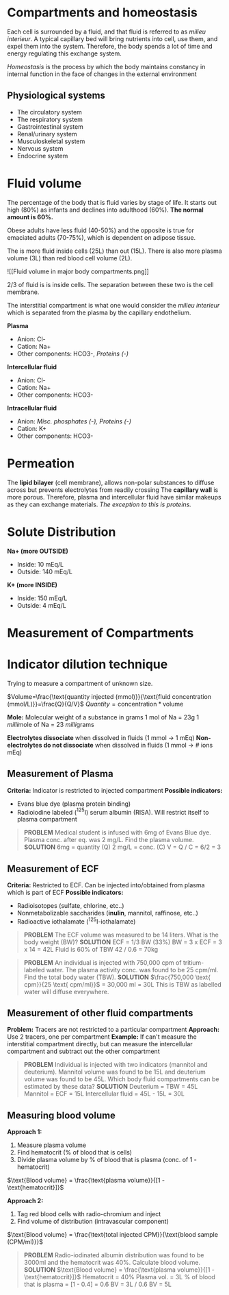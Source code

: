 # Compartments and homeostasis
Each cell is surrounded by a fluid, and that fluid is referred to as *milieu interieur*.
A typical capillary bed will bring nutrients into cell, use them, and expel them into the system. Therefore, the body spends a lot of time and energy regulating this exchange system.

*Homeostasis* is the process by which the body maintains constancy in internal function in the face of changes in the external environment
## Physiological systems
- The circulatory system
- The respiratory system
- Gastrointestinal system
- Renal/urinary system
- Musculoskeletal system
- Nervous system
- Endocrine system
# Fluid volume
The percentage of the body that is fluid varies by stage of life. It starts out high (80%) as infants and declines into adulthood (60%). **The normal amount is 60%.**

Obese adults have less fluid (40-50%) and the opposite is true for emaciated adults (70-75%), which is dependent on adipose tissue.

The is more fluid inside cells (25L) than out (15L). There is also more plasma volume (3L) than red blood cell volume (2L).

![[Fluid volume in major body compartments.png]]

2/3 of fluid is is inside cells. The separation between these two is the cell membrane.

The interstitial compartment is what one would consider the *milieu interieur* which is separated from the plasma by the capillary endothelium.

**Plasma**
- Anion: Cl-
- Cation: Na+
- Other components: HCO3-, *Proteins (-)*

**Intercellular fluid**
- Anion: Cl-
- Cation: Na+
- Other components: HCO3-

**Intracellular fluid**
- Anion: *Misc. phosphates (-), Proteins (-)*
- Cation: K+
- Other components: HCO3-
# Permeation
The **lipid bilayer** (cell membrane), allows non-polar substances to diffuse across but prevents electrolytes from readily crossing
The **capillary wall** is more porous. Therefore, plasma and intercellular fluid have similar makeups as they can exchange materials. *The exception to this is proteins.*
# Solute Distribution
**Na+ (more OUTSIDE)**
- Inside: 10 mEq/L
- Outside: 140 mEq/L

**K+ (more INSIDE)**
- Inside: 150 mEq/L
- Outside: 4 mEq/L
# Measurement of Compartments

# Indicator dilution technique
Trying to measure a compartment of unknown size.

$Volume=\frac{\text{quantity injected (mmol)}}{\text{fluid concentration (mmol/L)}}=\frac{Q}{Q/V}$
$Quantity  = \text{concentration} * \text{volume}$

**Mole:** Molecular weight of a substance in grams
1 mol of Na = 23g
1 *milli*mole of Na =  23 *milli*grams

**Electrolytes dissociate** when dissolved in fluids (1 mmol -> 1 mEq)
**Non-electrolytes do not dissociate** when dissolved in fluids (1 mmol -> # ions mEq)
## Measurement of Plasma
**Criteria:** Indicator is restricted to injected compartment
**Possible indicators:**
- Evans blue dye (plasma protein binding)
- Radioiodine labeled ($^{125}$I) serum albumin (RISA). Will restrict itself to plasma compartment

> **PROBLEM**
Medical student is infused with 6mg of Evans Blue dye. Plasma conc. after eq. was 2 mg/L. Find the plasma volume.
**SOLUTION**
6mg = quantity (Q)
2 mg/L = conc. (C)
V = Q / C = 6/2 = 3
## Measurement of ECF
**Criteria:** Restricted to ECF. Can be injected into/obtained from plasma which is part of ECF
**Possible indicators:**
- Radioisotopes (sulfate, chlorine, etc..) 
- Nonmetabolizable saccharides (**inulin**, mannitol, raffinose, etc..)
- Radioactive iothalamate ($^{125}$I-iothalamate)

>**PROBLEM**
The ECF volume was measured to be 14 liters. What is the body weight (BW)?
**SOLUTION**
ECF = 1/3 BW (33%)
BW = 3 x ECF = 3 x 14 = 42L
Fluid is 60% of TBW
42 /  0.6 = 70kg

>**PROBLEM**
An individual is injected with 750,000 cpm of tritium-labeled water. The plasma activity conc. was found to be 25 cpm/ml. Find the total body water (TBW).
**SOLUTION**
$\frac{750,000 \text{ cpm}}{25 \text{ cpm/ml}}$ =  30,000 ml = 30L
This is TBW as labelled water will diffuse everywhere.
## Measurement of other fluid compartments
**Problem:** Tracers are not restricted to a particular compartment
**Approach:** Use 2 tracers, one per compartment
**Example:** If can't measure the interstitial compartment directly, but can measure the intercellular compartment and subtract out the other compartment

>**PROBLEM**
Individual is injected with two indicators (mannitol and deuterium). Mannitol volume was found to be 15L and deuterium volume was found to be 45L. Which body fluid compartments can be estimated by these data?
**SOLUTION**
Deuterium = TBW = 45L
Mannitol = ECF = 15L
Intercellular fluid = 45L - 15L = 30L
## Measuring blood volume
**Approach 1:** 
1. Measure plasma volume
2. Find hematocrit (% of blood that is cells)
3. Divide plasma volume by % of blood that is plasma (conc. of 1 - hematocrit)

$\text{Blood volume} = \frac{\text{plasma volume}}{[1 - \text{hematocrit}]}$

**Approach 2:**
1. Tag red blood cells with radio-chromium and inject
2. Find volume of distribution (intravascular component)

$\text{Blood volume} = \frac{\text{total injected CPM}}{\text{blood sample (CPM/ml)}}$

> **PROBLEM**
Radio-iodinated albumin distribution was found to be 3000ml and the hematocrit was 40%. Calculate blood volume.
**SOLUTION**
$\text{Blood volume} = \frac{\text{plasma volume}}{[1 - \text{hematocrit}]}$
Hematocrit = 40%
Plasma vol. = 3L
% of blood that is plasma = \[1 - 0.4] = 0.6
BV = 3L / 0.6
BV = 5L